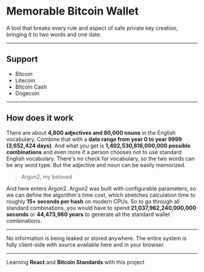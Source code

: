 # Memorable Bitcoin Wallet
A tool that breaks every rule and aspect of safe private key creation, bringing it to two words and one date.

---

## Support
- Bitcoin
- Litecoin
- Bitcoin Cash
- Dogecoin

---

## How does it work
There are about **4,800 adjectives and 80,000 nouns** in the English vocabulary. Combine that with a **date range from year 0 to year 9999 (3,652,424 days)**. And what you get is **1,402,530,816,000,000 possible combinations** and even more if a person chooses not to use standard English vocabulary.
There's no check for vocabulary, so the two words can be any word type. But the adjective and noun can be easily memorized. 

> Argon2, my beloved

And here enters Argon2. Argon2 was built with configurable parameters, so we can define the algorithm's time cost, which stretches calculation time to roughly **15+ seconds per hash** on modern CPUs. So to go through all standard combinations, you would have to spend **21,037,962,240,000,000 seconds** or **44,473,960 years** to generate all the standard wallet combinations.

---

No information is being leaked or stored anywhere. The entire system is fully client-side with source available here and in your browser.

---

Learning **React** and **Bitcoin Standards** with this project
